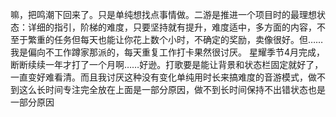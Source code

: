 嘛，把鸣潮下回来了。只是单纯想找点事情做。二游是推进一个项目时的最理想状态：详细的指引，阶梯的难度，只要坚持就有提升，难度适中，多方面的内容，不至于繁重的任务但每天也能让你花上数个小时，不确定的奖励，卖像很好。但……我是偏向不工作蹲家那派的，每天重复工作打卡果然很讨厌。
星耀季节4月完成，断断续续一年才打了一个月啊……好逊。打歌要是能让背景和状态栏固定就好了，一直变好难看清。而且我讨厌这种没有变化单纯用时长来搞难度的音游模式，做不到这么长时间专注完全放在上面是一部分原因，做不到长时间保持不出错状态也是一部分原因